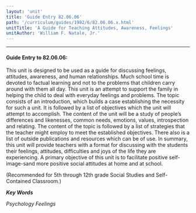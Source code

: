 ```yaml
---
layout: 'unit'
title: 'Guide Entry 82.06.06'
path: '/curriculum/guides/1982/6/82.06.06.x.html'
unitTitle: 'A Guide for Teaching Attitudes, Awareness, Feelings'
unitAuthor: 'William F. Natale, Jr.'
---
```


<body>
<hr/>
 <h4>
  Guide Entry to 82.06.06:
 </h4>
 This unit is designed to be used as a guide for discussing feelings, attitudes, awareness, and human relationships.  Much school time is devoted to factual learning and not to the problems that children carry around with them all day.  This unit is an attempt to support the family in helping the child to deal with everyday feelings and problems.  The topic consists of an introduction, which builds a case establishing the necessity for such a unit.  It is followed by a list of objectives which the unit will attempt to accomplish.  The content of the unit will be a study of people’s differences and likenesses, common needs, emotions, values, introspection and relating.  The content of the topic is followed by a list of strategies that the teacher might employ to meet the established objectives.  There also is a list of outside publications and resources which can be of use. In summary, this unit will provide teachers with a format for discussing with the students their feelings, attitudes, difficulties and joys of the life they are experiencing.  A primary objective of this unit is to facilitate positive self-image-sand more positive social attitudes at home and at school.
 <p>
  (Recommended for 5th through 12th grade Social Studies and Self-Contained Classroom.)
 </p>
<p>
  <b>
   <i>
    Key Words
   </i>
  </b>
  <br/>
 </p>
 <p>
  <i>
   Psychology Feelings
  </i>
 </p>

</body>
